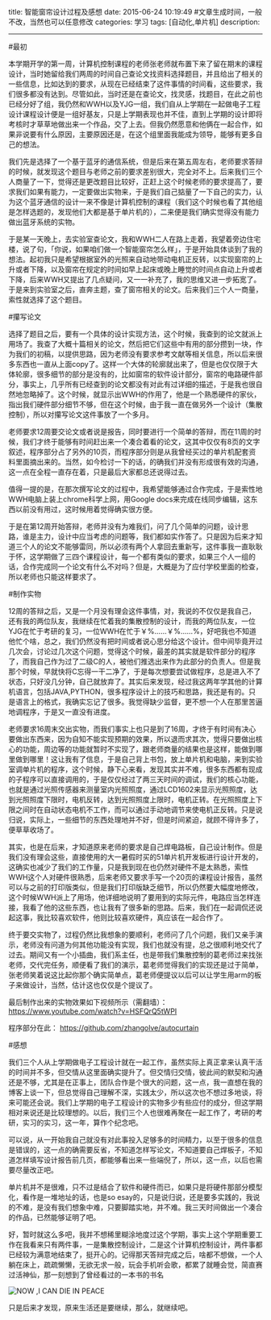 title:   智能窗帘设计过程及感想
date: 2015-06-24 10:19:49 #文章生成时间，一般不改，当然也可以任意修改
categories: 学习
tags: [自动化,单片机] 
description: 

---
#最初

本学期开学的第一周，计算机控制课程的老师张老师就布置下来了留在期末的课程设计，当时她留给我们两周的时间自己查论文找资料选择题目，并且给出了相关的一些信息，比如达到的要求，从现在已经结束了这件事情的时间看，这些要求，我们很多都没有达到。尽管如此，当时还是在查论文，找灵感，找题目，在此之前也已经分好了组，我仍然和WWH以及YJG一组，我们自从上学期在一起做电子工程设计课程设计便是一组好基友，只是上学期表现也并不佳，直到上学期的设计即将考核时才草草地做出来一个作品，交了上去。但我仍然愿意和他俩在一起合作，如果非说要有什么原因，主要原因还是，在这个组里面我能成为领导，能够有更多自己的想法。

我们先是选择了一个基于蓝牙的通信系统，但是后来在第五周左右，老师要求答辩的时候，就发现这个题目与老师之前的要求差别很大，完全对不上。后来我们三个人商量了一下，觉得还是更改题目比较好，正赶上这个时候老师的要求提高了，要求我们如果有能力，一定要做出实物来，于是我们自己掂量了一下自己的实力，认为这个蓝牙通信的设计一来不像是计算机控制的课程（我们这个时候也看了其他组是怎样选题的，发现他们大都是基于单片机的），二来便是我们确实觉得没有能力做出蓝牙系统的实物。

于是某一天晚上，去实验室查论文，我和WWH二人在路上走着，我望着旁边住宅楼，说了句，「你说，如果咱们做一个智能窗帘怎么样」，于是开始具体谈到了我的想法。起初我只是希望根据室外的光照来自动地带动电机正反转，以实现窗帘的上升或者下降，以及窗帘在规定的时间如早上起床或晚上睡觉的时间点自动上升或者下降，后来WWH又提出了几点疑问，又一一补充了，我的思维又进一步拓宽了。于是来到实验室之后，直奔主题，查了窗帘相关的论文。后来我们三个人一商量，索性就选择了这个题目。

#攥写论文

选择了题目之后，要有一个具体的设计实现方法，这个时候，我查到的论文就派上用场了。我查了大概十篇相关的论文，然后把它们这些中有用的部分攒到一块，作为我们的初稿，以提供思路，因为老师没有要求参考文献等相关信息，所以后来很多东西也一直从上面copy了。这样一个大体的轮廓就出来了，但是也仅仅限于大体轮廓，很多细节的部分是没有的，比如窗帘的软件设计部分，窗帘的电路硬件部分，事实上，几乎所有已经查到的论文都没有对此有过详细的描述，于是我也很自然地忽略掉了。这个时候，就显示出WWH的作用了，他是一个熟悉硬件的家伙，指出我们硬件部分细节不够，但在这个时候，由于我一直在做另外一个设计（集散控制），所以对攥写论文这件事放了一个多月。

老师要求12周要交论文或者说是报告，同时要进行一个简单的答辩，而在11周的时候，我们才终于能够有时间赶出来一个凑合着看的论文，这其中仅仅有8页的文字叙述，程序部分占了另外的10页，而程序部分则是从我曾经买过的单片机配套资料里面摘出来的。当然，如今检讨一下的话，的确我们并没有形成很有效的沟通，这一点在全程一直存在着，只是最后大家都总还说得过去。

值得一提的是，在那次撰写论文的过程中，我希望能够通过合作完成，于是索性地WWH电脑上装上chrome科学上网，用Google docs来完成在线同步编辑，这东西以前没有用过，这时候用着觉得确实很方便。

于是在第12周开始答辩，老师并没有为难我们，问了几个简单的问题，设计思路，谁是主力，设计中应当考虑的问题等，我们都如实作答了。只是因为后来才知道三个人的论文不能够雷同，所以必须有两个人拿回去重新写，这件事我一直耿耿于怀，这学期做了三四个课程设计，每一个都有类似的要求，如果三个人一组的话，合作完成同一个论文有什么不对吗？但是，大概是为了应付学校里面的检查，所以老师也只能这样要求了。

#制作实物

12周的答辩之后，又是一个月没有理会这件事情，对，我说的不仅仅是我自己，还有我的两位队友，我继续在忙着我的集散控制的设计，而我的两位队友，一位YJG在忙于考研的复习，一位WWH在忙于￥%……￥%……%，好吧我也不知道他忙个啥，总之，我们仍然没有把时间或者说心思分给这个设计。但中间毕竟开过几次会，讨论过几次这个问题，觉得这个时候，最差的其实就是软件部分的程序了，而我自己作为过了二级C的人，被他们推选出来作为此部分的负责人。但是我那个时候，早就快将C忘得一干二净了，于是每次想要尝试做程序，总是进入不了状态，只好没几分钟，自己就放弃了。其实后来发现，经过我这两年学其他的计算机语言，包括JAVA,PYTHON，很多程序设计上的技巧和思路，我还是有的。只是语言上的格式，我确实忘记了很多。我觉得缺少监督，更不想一个人在那里苦逼地调程序，于是又一直没有进度。

老师要求16周末交出实物，而我们事实上也只是到了16周，才终于有时间有决心要做出东西来，因为自知不能实现预期的效果，所以退而求其次，觉得只要做出核心的功能，周边等的功能就暂时不实现了，跟老师商量的结果也是这样，能做到哪里做到哪里！这让我有了信息，于是自己背上书包，放上单片机和电脑，来到实验室调单片机的程序，这个时候，静下心来看，发现其实并不难，很多东西都有现成的子程序可以直接调用的，于是仅仅经过了两三天时间的调试，我们的核心功能，也就是通过光照传感器来测量室内光照照度，通过LCD1602来显示光照照度，达到光照照度下限时，电机反转，达到光照照度上限时，电机正转。在光照照度上下限之间时在自动状态电机不工作，而可以通过手动地调节来使电机正反转。只是说归说，实际上，一些细节的东西处理地并不好，但是时间紧迫，就顾不得许多了，便草草收场了。

其实，也是在后来，才知道原来老师的要求是自己焊电路板，自己设计制作。但是我们没有理会这些，直接使用的大一暑假时买的51单片机开发板进行设计开发的，这确实也减少了我们的工作量，只是我到现在也仍然对硬件不是太熟悉，索性WWH这个人对硬件很熟悉，后来老师又要求手写一个20页的课程设计报告，虽然可以与之前的打印版类似，但是我们打印版缺乏细节，所以仍然要大幅度地修改，这个时候WWH派上了用场，他详细地说明了要用到的实际元件，电路应当怎样连接，我看了他的这些东西，也让我有了很多新的思路。后来，我们在一起调侃还说起这事，我比较喜欢软件，他则比较喜欢硬件，真应该在一起合作了。

终于要交实物了，过程仍然比我想象的要顺利，老师问了几个问题，我们又亲手演示，老师没有问道为何其他功能没有实现，我们也就没有提，总之很顺利地交代了过去。期间又有一个小插曲，我们系主任，也是带我们集散控制的葛老师过来找张老师，交代完任务，顺便看了我们的演示，葛老师觉得我们的实现还是过于简单，张老师笑着说这比起你那个确实简单点，葛老师便提议以后可以让学生用arm的板子来做设计，当然，估计这也仅仅是个提议了。


最后制作出来的实物效果如下视频所示（需翻墙）：
https://www.youtube.com/watch?v=HSFQrQ5tWPI

程序部分在此：
https://github.com/zhangolve/autocurtain

#感想

我们三个人从上学期做电子工程设计就在一起工作，虽然实际上真正拿来认真干活的时间并不多，但交情从这里面确实提升了。但交情归交情，彼此间的默契和沟通还是不够，尤其是在正事上，团队合作是个很大的问题，这一点，我一直想在我的博客上谈一下，但总觉得自己理解不深，实践太少，所以这次也不想过多地谈，将来可能还会说。我们上学期的电子工程设计的实物多少有些应付的成分，但这学期相对来说还是比较理想的。以后，我们三个人也很难再聚在一起工作了，考研的考研，实习的实习，这一年，算作个纪念吧。

可以说，从一开始我自己就没有对此事投入足够多的时间精力，以至于很多的信息是错误的，这一点的确需要反省，不知道怎样写论文，不知道要自己焊板子，不知道怎样填写设计报告前几页，都能够看出来一些端倪了，所以，这一点，以后也需要尽量改正吧。

单片机并不是很难，只不过是结合了软件和硬件而已，如果只是将硬件那部分模型化，看作是一堆地址的话，也是so esay的，只是说归说，还是要多实践的，我说的不难，是没有我们想象中难，只要脚踏实地，并不难。我三天时间做出一个凑合的作品，已然能够证明了吧。

好，暂时就这么多吧，我并不想稀里糊涂地度过这个学期，事实上这个学期重要工作在我看来只有两件事，一是集散控制设计，二是这个计算机控制设计，两件事都已经较为满意地结束了，挺开心的。记得那天答辩完成之后，啥都不想做，一个人躺在床上，疏疏懒懒，无欲无求一般，玩会手机听会歌，都累了就睡会觉，简直赛过活神仙，那一刻想到了曾经看过的一本书的书名

![NOW ,I CAN DIE IN PEACE](http://7ktu2f.com1.z0.glb.clouddn.com/nowicandieinpeace.jpg)

只是后来才发现，原来生活还是要继续，那么，就继续吧。

